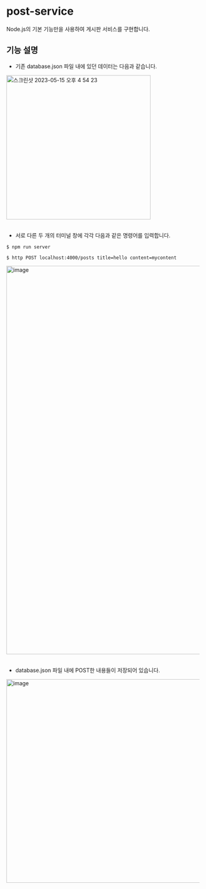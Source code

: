 # post-service
Node.js의 기본 기능만을 사용하여 게시판 서비스를 구현합니다. 

## 기능 설명
- 기존 database.json 파일 내에 있던 데이터는 다음과 같습니다.
<img width="376" alt="스크린샷 2023-05-15 오후 4 54 23" src="https://github.com/jangsumin/post-service/assets/29765842/2ceb8ddb-9612-4c46-92f2-79ae19036e33">
<br/><br/>

- 서로 다른 두 개의 터미널 창에 각각 다음과 같은 명령어를 입력합니다.

`$ npm run server`

`$ http POST localhost:4000/posts title=hello content=mycontent`

<img width="1013" alt="image" src="https://github.com/jangsumin/post-service/assets/29765842/beff29ae-c5eb-4de8-8f02-9efc8c54c3cc">
<br/><br/>

- database.json 파일 내에 POST한 내용들이 저장되어 있습니다.
<img width="531" alt="image" src="https://github.com/jangsumin/post-service/assets/29765842/ddfcf0fc-08ce-44a6-9c54-f9bd1f638138">

